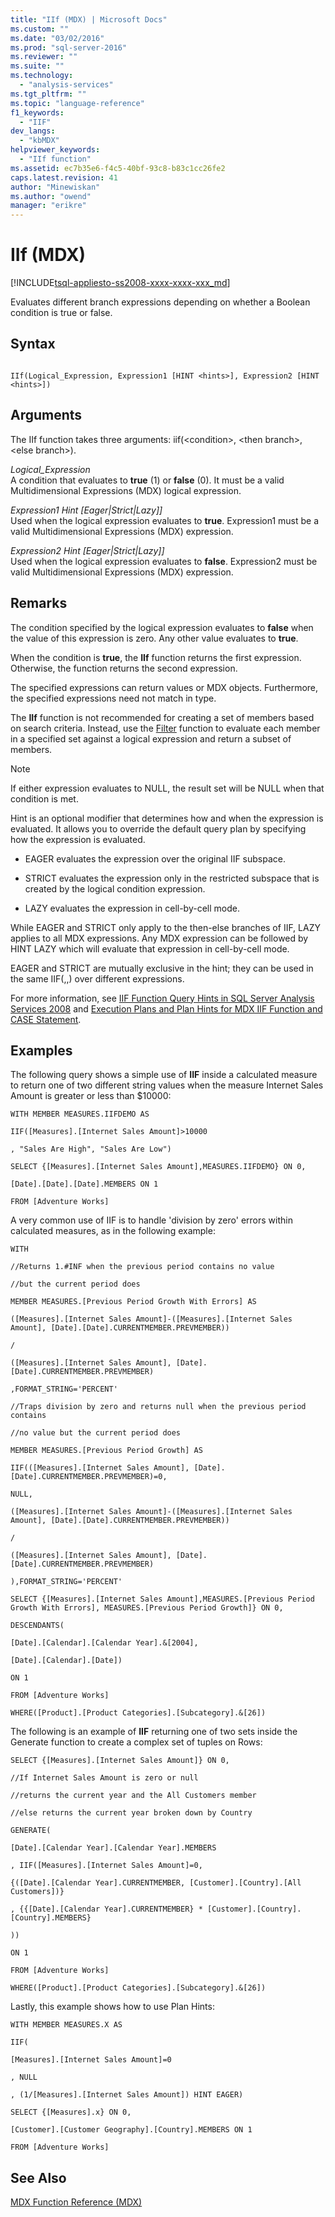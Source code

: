 ```yaml
---
title: "IIf (MDX) | Microsoft Docs"
ms.custom: ""
ms.date: "03/02/2016"
ms.prod: "sql-server-2016"
ms.reviewer: ""
ms.suite: ""
ms.technology: 
  - "analysis-services"
ms.tgt_pltfrm: ""
ms.topic: "language-reference"
f1_keywords: 
  - "IIF"
dev_langs: 
  - "kbMDX"
helpviewer_keywords: 
  - "IIf function"
ms.assetid: ec7b35e6-f4c5-40bf-93c8-b83c1cc26fe2
caps.latest.revision: 41
author: "Minewiskan"
ms.author: "owend"
manager: "erikre"
---
```

# IIf (MDX)
[!INCLUDE[tsql-appliesto-ss2008-xxxx-xxxx-xxx_md](../includes/tsql-appliesto-ss2008-xxxx-xxxx-xxx-md.md)]

  Evaluates different branch expressions depending on whether a Boolean condition is true or false.  
  
## Syntax  
  
```  
  
IIf(Logical_Expression, Expression1 [HINT <hints>], Expression2 [HINT <hints>])  
```  
  
## Arguments  
 The IIf function takes three arguments: iif(\<condition>, \<then branch>, \<else branch>).  
  
 *Logical_Expression*  
 A condition that evaluates to **true** (1) or **false** (0). It must be a valid Multidimensional Expressions (MDX) logical expression.  
  
 *Expression1 Hint [Eager|Strict|Lazy]]*  
 Used when the logical expression evaluates to **true**. Expression1 must be a valid Multidimensional Expressions (MDX) expression.  
  
 *Expression2 Hint [Eager|Strict|Lazy]]*  
 Used when the logical expression evaluates to **false**. Expression2 must be valid Multidimensional Expressions (MDX) expression.  
  
## Remarks  
 The condition specified by the logical expression evaluates to **false** when the value of this expression is zero. Any other value evaluates to **true**.  
  
 When the condition is **true**, the **IIf** function returns the first expression. Otherwise, the function returns the second expression.  
  
 The specified expressions can return values or MDX objects. Furthermore, the specified expressions need not match in type.  
  
 The **IIf** function is not recommended for creating a set of members based on search criteria. Instead, use the [Filter](../mdx/filter-mdx.md) function to evaluate each member in a specified set against a logical expression and return a subset of members.  
  
> [!NOTE]  
>  If either expression evaluates to NULL, the result set will be NULL when that condition is met.  
  
 Hint is an optional modifier that determines how and when the expression is evaluated. It allows you to override the default query plan by specifying how the expression is evaluated.  
  
-   EAGER evaluates the expression over the original IIF subspace.  
  
-   STRICT evaluates the expression only in the restricted subspace that is created by the logical condition expression.  
  
-   LAZY evaluates the expression in cell-by-cell mode.  
  
 While EAGER and STRICT only apply to the then-else branches of IIF, LAZY applies to all MDX expressions. Any MDX expression can be followed by HINT LAZY which will evaluate that expression in cell-by-cell mode.  
  
 EAGER and STRICT are mutually exclusive in the hint; they can be used in the same IIF(,,) over different expressions.  
  
 For more information, see [IIF Function Query Hints in SQL Server Analysis Services 2008](http://go.microsoft.com/fwlink/?LinkId=269540) and [Execution Plans and Plan Hints for MDX IIF Function and CASE Statement](http://go.microsoft.com/fwlink/?LinkId=269565).  
  
## Examples  
 The following query shows a simple use of **IIF** inside a calculated measure to return one of two different string values when the measure Internet Sales Amount is greater or less than $10000:  
  
 `WITH MEMBER MEASURES.IIFDEMO AS`  
  
 `IIF([Measures].[Internet Sales Amount]>10000`  
  
 `, "Sales Are High", "Sales Are Low")`  
  
 `SELECT {[Measures].[Internet Sales Amount],MEASURES.IIFDEMO} ON 0,`  
  
 `[Date].[Date].[Date].MEMBERS ON 1`  
  
 `FROM [Adventure Works]`  
  
 A very common use of IIF is to handle 'division by zero'  errors within calculated measures, as in the following example:  
  
 `WITH`  
  
 `//Returns 1.#INF when the previous period contains no value`  
  
 `//but the current period does`  
  
 `MEMBER MEASURES.[Previous Period Growth With Errors] AS`  
  
 `([Measures].[Internet Sales Amount]-([Measures].[Internet Sales Amount], [Date].[Date].CURRENTMEMBER.PREVMEMBER))`  
  
 `/`  
  
 `([Measures].[Internet Sales Amount], [Date].[Date].CURRENTMEMBER.PREVMEMBER)`  
  
 `,FORMAT_STRING='PERCENT'`  
  
 `//Traps division by zero and returns null when the previous period contains`  
  
 `//no value but the current period does`  
  
 `MEMBER MEASURES.[Previous Period Growth] AS`  
  
 `IIF(([Measures].[Internet Sales Amount], [Date].[Date].CURRENTMEMBER.PREVMEMBER)=0,`  
  
 `NULL,`  
  
 `([Measures].[Internet Sales Amount]-([Measures].[Internet Sales Amount], [Date].[Date].CURRENTMEMBER.PREVMEMBER))`  
  
 `/`  
  
 `([Measures].[Internet Sales Amount], [Date].[Date].CURRENTMEMBER.PREVMEMBER)`  
  
 `),FORMAT_STRING='PERCENT'`  
  
 `SELECT {[Measures].[Internet Sales Amount],MEASURES.[Previous Period Growth With Errors], MEASURES.[Previous Period Growth]} ON 0,`  
  
 `DESCENDANTS(`  
  
 `[Date].[Calendar].[Calendar Year].&[2004],`  
  
 `[Date].[Calendar].[Date])`  
  
 `ON 1`  
  
 `FROM [Adventure Works]`  
  
 `WHERE([Product].[Product Categories].[Subcategory].&[26])`  
  
 The following is an example of **IIF** returning one of two sets inside the Generate function to create a complex set of tuples on Rows:  
  
 `SELECT {[Measures].[Internet Sales Amount]} ON 0,`  
  
 `//If Internet Sales Amount is zero or null`  
  
 `//returns the current year and the All Customers member`  
  
 `//else returns the current year broken down by Country`  
  
 `GENERATE(`  
  
 `[Date].[Calendar Year].[Calendar Year].MEMBERS`  
  
 `, IIF([Measures].[Internet Sales Amount]=0,`  
  
 `{([Date].[Calendar Year].CURRENTMEMBER, [Customer].[Country].[All Customers])}`  
  
 `, {{[Date].[Calendar Year].CURRENTMEMBER} * [Customer].[Country].[Country].MEMBERS}`  
  
 `))`  
  
 `ON 1`  
  
 `FROM [Adventure Works]`  
  
 `WHERE([Product].[Product Categories].[Subcategory].&[26])`  
  
 Lastly, this example shows how to use Plan Hints:  
  
 `WITH MEMBER MEASURES.X AS`  
  
 `IIF(`  
  
 `[Measures].[Internet Sales Amount]=0`  
  
 `, NULL`  
  
 `, (1/[Measures].[Internet Sales Amount]) HINT EAGER)`  
  
 `SELECT {[Measures].x} ON 0,`  
  
 `[Customer].[Customer Geography].[Country].MEMBERS ON 1`  
  
 `FROM [Adventure Works]`  
  
## See Also  
 [MDX Function Reference &#40;MDX&#41;](../mdx/mdx-function-reference-mdx.md)  
  
  
